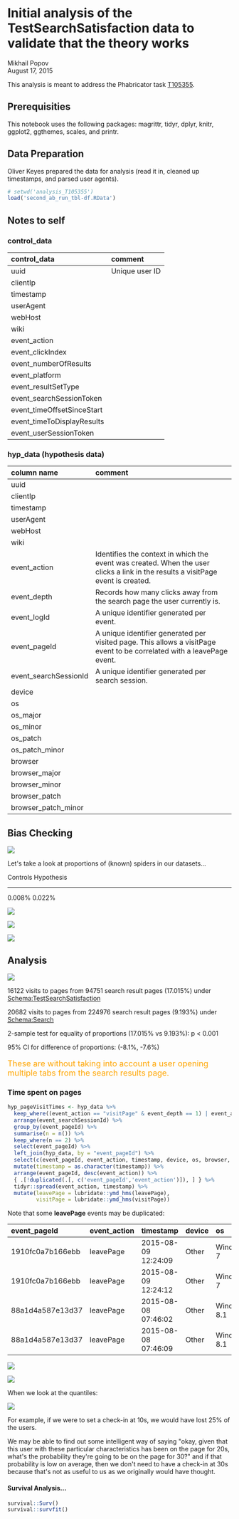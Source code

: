 # Initial analysis of the TestSearchSatisfaction data to validate that the theory works
Mikhail Popov  
August 17, 2015  

 This analysis is meant to address the Phabricator task [T105355](https://phabricator.wikimedia.org/T105355).

## Prerequisities

This notebook uses the following packages: magrittr, tidyr, dplyr, knitr, ggplot2, ggthemes, scales, and printr.



## Data Preparation

Oliver Keyes prepared the data for analysis (read it in, cleaned up timestamps, and parsed user agents).




```r
# setwd('analysis_T105355')
load('second_ab_run_tbl-df.RData')
```

## Notes to self

### control_data

|control_data               |comment                          |
|:--------------------------|:--------------------------------|
|uuid                       |Unique user ID
|clientIp                   ||
|timestamp                  ||
|userAgent                  ||
|webHost                    ||
|wiki                       ||
|event_action               ||
|event_clickIndex           ||
|event_numberOfResults      ||
|event_platform             ||
|event_resultSetType        ||
|event_searchSessionToken   ||
|event_timeOffsetSinceStart ||
|event_timeToDisplayResults ||
|event_userSessionToken     ||

### hyp_data (hypothesis data)

|column name           | comment                      |
|:---------------------|:-----------------------------|
|uuid                  ||
|clientIp              ||
|timestamp             ||
|userAgent             ||
|webHost               ||
|wiki                  ||
|event_action          | Identifies the context in which the event was created. When the user clicks a link in the results a visitPage event is created. |
|event_depth           | Records how many clicks away from the search page the user currently is. |
|event_logId           | A unique identifier generated per event. |
|event_pageId          | A unique identifier generated per visited page. This allows a visitPage event to be correlated with a leavePage event. |
|event_searchSessionId | A unique identifier generated per search session. |
|device                     ||
|os                         ||
|os_major                   ||
|os_minor                   ||
|os_patch                   ||
|os_patch_minor             ||
|browser                    ||
|browser_major              ||
|browser_minor              ||
|browser_patch              ||
|browser_patch_minor        ||

## Bias Checking

![](notebook_files/figure-html/unnamed-chunk-4-1.png) 

Let's take a look at proportions of (known) spiders in our datasets...


Controls   Hypothesis 
---------  -----------
0.008%     0.022%     



![](notebook_files/figure-html/unnamed-chunk-7-1.png) 

![](notebook_files/figure-html/unnamed-chunk-8-1.png) 

![](notebook_files/figure-html/unnamed-chunk-9-1.png) 

## Analysis

![](notebook_files/figure-html/unnamed-chunk-10-1.png) 



16122 visits to pages from 94751 search result pages (17.015%) under [Schema:TestSearchSatisfaction](https://meta.wikimedia.org/wiki/Schema:TestSearchSatisfaction)



20682 visits to pages from 224976 search result pages (9.193%) under [Schema:Search](https://meta.wikimedia.org/wiki/Schema:Search)



2-sample test for equality of proportions (17.015% vs 9.193%): p < 0.001

95% CI for difference of proportions: (-8.1%, -7.6%)

<p style="color: orange; font-size: large;">These are without taking into account a user opening multiple tabs from the search results page.</p>

### Time spent on pages


```r
hyp_pageVisitTimes <- hyp_data %>%
  keep_where((event_action == "visitPage" & event_depth == 1) | event_action == "leavePage") %>%
  arrange(event_searchSessionId) %>%
  group_by(event_pageId) %>%
  summarise(n = n()) %>%
  keep_where(n == 2) %>%
  select(event_pageId) %>%
  left_join(hyp_data, by = "event_pageId") %>%
  select(c(event_pageId, event_action, timestamp, device, os, browser, event_searchSessionId)) %>%
  mutate(timestamp = as.character(timestamp)) %>%
  arrange(event_pageId, desc(event_action)) %>%
  { .[!duplicated(.[, c('event_pageId','event_action')]), ] } %>%
  tidyr::spread(event_action, timestamp) %>%
  mutate(leavePage = lubridate::ymd_hms(leavePage),
         visitPage = lubridate::ymd_hms(visitPage))
```

Note that some **leavePage** events may be duplicated:

|event_pageId     |event_action |timestamp           |device |os          |browser |event_searchSessionId |
|:----------------|:------------|:-------------------|:------|:-----------|:-------|:---------------------|
|1910fc0a7b166ebb |leavePage    |2015-08-09 12:24:09 |Other  |Windows 7   |Chrome  |52d5a92c39058011      |
|1910fc0a7b166ebb |leavePage    |2015-08-09 12:24:12 |Other  |Windows 7   |Chrome  |52d5a92c39058011      |
|88a1d4a587e13d37 |leavePage    |2015-08-08 07:46:02 |Other  |Windows 8.1 |Chrome  |de5f532a31d6ee91      |
|88a1d4a587e13d37 |leavePage    |2015-08-08 07:46:09 |Other  |Windows 8.1 |Chrome  |de5f532a31d6ee91      |

![](notebook_files/figure-html/unnamed-chunk-15-1.png) 

![](notebook_files/figure-html/unnamed-chunk-16-1.png) 

When we look at the quantiles:

![](notebook_files/figure-html/unnamed-chunk-17-1.png) 

For example, if we were to set a check-in at 10s, we would have lost 25% of the users.

We may be able to find out some intelligent way of saying "okay, given that this user with these particular characteristics has been on the page for 20s, what's the probability they're going to be on the page for 30?" and if that probability is low on average, then we don't need to have a check-in at 30s because that's not as useful to us as we originally would have thought.

#### Survival Analysis...


```r
survival::Surv()
survival::survfit()
```
